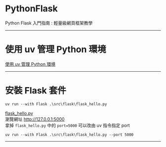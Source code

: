 # PythonFlask
Python Flask 入門指南 : 輕量級網頁框架教學

---

# 使用 uv 管理 Python 環境
[使用 uv 管理 Python 環境](https://github.com/chiisen/uv)

---

# 安裝 Flask 套件
```shell
uv run --with Flask .\src\flask\flask_hello.py
```
[flask_hello.py](./src/flask/flask_hello.py)  
瀏覽網址 http://127.0.0.1:5000  
拿掉 `flask_hello.py` 中的 `port=5000` 可以改由 uv 指令指定 port  
```shell
uv run --with Flask .\src\flask\flask_hello.py --port 5000
```


---

